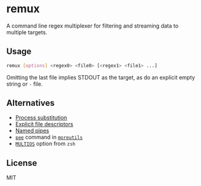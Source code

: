 # remux

A command line regex multiplexer for filtering and streaming data to multiple targets.

## Usage

```sh
remux [options] <regex0> <file0> [<regex1> <file1> ...]
```

Omitting the last file implies STDOUT as the target, as do an explicit empty string or `-` file.

## Alternatives

* [Process substitution](https://unix.stackexchange.com/a/43536)
* [Explicit file descriptors](https://unix.stackexchange.com/a/43536)
* [Named pipes](https://unix.stackexchange.com/a/43536)
* [`pee`](https://linux.die.net/man/1/pee) command in [`moreutils`](https://packages.debian.org/en/sid/moreutils)
* [`MULTIOS`](http://zsh.sourceforge.net/Doc/Release/Redirection.html#Multios) option from `zsh`

## License

MIT
